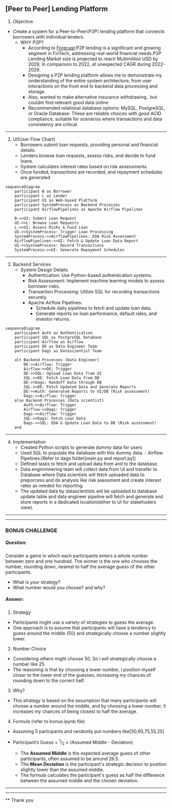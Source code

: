 ## [Peer to Peer] Lending Platform

1. Objective
- Create a system for a Peer-to-Peer(P2P) lending platform that connects borrowers with individual lenders.
  - WHY P2P?
    - According to [Forecast](https://www.linkedin.com/pulse/p2p-lending-market-growth-trends-forecast-yrygf/):P2P lending is a significant and growing segment in FinTech, addressing real-world financial needs.P2P Lending Market size is projected to reach Multimillion USD by 2029, In comparison to 2022, at unexpected CAGR during 2022-2029.
    - Designing a P2P lending platform allows me to demonstrate my understanding of the entire system architecture, from user interactions on the front end to backend data processing and storage.
    - Also, wanted to make alternative insurance withdrawing.. but couldnt find relevant good data online
    - Recommended relational database options: MySQL, PostgreSQL, or Oracle Database: These are reliable choices with good ACID compliance, suitable for scenarios where transactions and data consistency are critical.
  
------
2. UI(User Flow Chart)
    - Borrowers submit loan requests, providing personal and financial details.
    - Lenders browse loan requests, assess risks, and decide to fund loans.
    - System calculates interest rates based on risk assessments.
    - Once funded, transactions are recorded, and repayment schedules are generated

```mermaid
sequenceDiagram
    participant B as Borrower
    participant L as Lender
    participant UI as Web-based Platform
    participant SystemProcess as Backend Processes
    participant AirflowPipelines as Apache Airflow Pipelines

    B->>UI: Submit Loan Request
    UI->>L: Browse Loan Requests
    L->>UI: Assess Risks & Fund Loan
    UI->>SystemProcess: Trigger Loan Processing
    SystemProcess->>AirflowPipelines: EDA Risk Assessment
    AirflowPipelines->>UI: Fetch & Update Loan Data Report
    UI->>SystemProcess: Record Transactions
    SystemProcess->>UI: Generate Repayment Schedules

``` 


--------
3. Backend Services
   - System Design Details
     - Authentication: Use Python-based authentication systems.
     - Risk Assessment: Implement machine learning models to assess borrower risks.
     - Transaction Processing: Utilize SQL for recording transactions securely.
     - Apache Airflow Pipelines:
       - Schedule daily pipelines to fetch and update loan data.
       - Generate reports on loan performance, default rates, and investor returns.


```mermaid 
sequenceDiagram
    participant Auth as Authentication
    participant SQL as PostgreSQL Database
    participant Airflow as Airflow
    participant DE as Data Engineer Team
    participant Dags as Datascientist Team

    alt Backend Processes (Data Engineer)
        DE->>Airflow: Trigger
        Airflow->>DE: Trigger
        DE->>SQL: Upload Loan Data from UI
        SQL->>DE: Fetch Loan Data from DB
        DE->>Dags: Handoff Data through DB
        SQL->>DE: Fetch Updated Data and Generate Reports
        DE->>Auth: Generated Reports to UI/DB (Risk assessment)
        Dags->>Airflow: Trigger
    else Backend Processes (Data scientist)
        Auth->>Airflow: Trigger
        Airflow->>Dags: Trigger
        Dags->>Airflow: Trigger
        SQL->>Dags: Fetch Loan Data
        Dags->>SQL: EDA & Update Loan Data to DB (Risk assessment)
    end

```
-----------
  4.  Implementation
       - Created Python scripts to generate dummy data for users
       - Used SQL to populate the database with this dummy data.
     - Airflow Pipelines:(Refer to dags folder[main.py and report.py])
       - Defined tasks to fetch and upload data from and to the database.
       - Data enginnnnering team will collect data from UI and transfer to Database where Data scientists will fetch uploaded data to preporcess and do analysis like risk asessment and create interest rates as needed for reporting.
       - The updated data by datascientists will be uploaded to database update table and data engineer pipeline will fetch and generate and store reports in a dedicated location(either to UI for  stakehoders view).

-----------
--------
### BONUS CHALLENGE
##### Question:
Consider a game in which each participants enters a whole number between
zero and one hundred. The winner is the one who chooses the number, rounding
down, nearest to half the average guess of the other participants.
- What is your strategy?
- What number would you choose? and why?

##### Answer:
 1. Strategy
   - Participants might use a variety of strategies to guess the average.
   - One approach is to assume that participants will have a tendency to guess around the middle (50) and strategically choose a number slightly lower.
 2. Number Choice
   - Considering others might choose 50, So i will strategically choose a number like 25.
   - The reasoning is that by choosing a lower number, I position myself closer to the lower end of the guesses, increasing my chances of rounding down to the correct half.
 3. Why?
   - This strategy is based on the assumption that many participants will choose a number around the middle, and by choosing a lower number, it increases my chances of being closest to half the average.
 4. Formula (refer to bonus.ipynb file)
   - Assuming 5 partcipants and randomly put numbers like[50,60,75,55,25]

- Participant’s Guess = <sup>1</sup>/<sub>2</sub> × (Assumed Middle - Deviation)

    - The **Assumed Middle** is the expected average guess of other participants, often assumed to be around 26.5.
    - The **Mean Deviation** is the participant's strategic decision to position slightly lower than the assumed middle.
    - The formula calculates the participant's guess as half the difference between the assumed middle and the chosen deviation.
    

------
------

** Thank you






